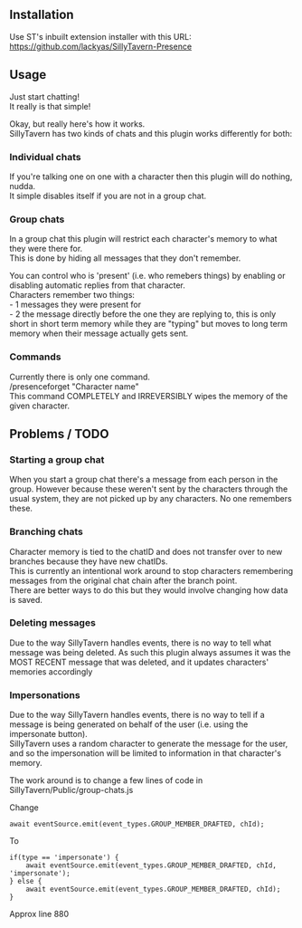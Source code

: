 ## Installation
Use ST's inbuilt extension installer with this URL:  
https://github.com/lackyas/SillyTavern-Presence



## Usage
Just start chatting!  
It really is that simple!  
  
Okay, but really here's how it works.  
SillyTavern has two kinds of chats and this plugin works differently for both:  
  
### Individual chats
If you're talking one on one with a character then this plugin will do nothing, nudda.  
It simple disables itself if you are not in a group chat.  
  
### Group chats
In a group chat this plugin will restrict each character's memory to what they were there for.  
This is done by hiding all messages that they don't remember.  
  
You can control who is 'present' (i.e. who remebers things) by enabling or disabling automatic replies from that character.  
Characters remember two things:   
	- 1 messages they were present for   
	- 2 the message directly before the one they are replying to, this is only short in short term memory while they are "typing" but moves to long term memory when their message actually gets sent.  
  
### Commands
Currently there is only one command.  
	/presenceforget "Character name"  
This command COMPLETELY and IRREVERSIBLY wipes the memory of the given character.  



## Problems / TODO
### Starting a group chat
When you start a group chat there's a message from each person in the group. However because these weren't sent by the characters through the usual system, they are not picked up by any characters. No one remembers these.  

### Branching chats
Character memory is tied to the chatID and does not transfer over to new branches because they have new chatIDs.  
This is currently an intentional work around to stop characters remembering messages from the original chat chain after the branch point.  
There are better ways to do this but they would involve changing how data is saved.  

### Deleting messages
Due to the way SillyTavern handles events, there is no way to tell what message was being deleted.
As such this plugin always assumes it was the MOST RECENT message that was deleted, and it updates characters' memories accordingly

### Impersonations
Due to the way SillyTavern handles events, there is no way to tell if a message is being generated on behalf of the user (i.e. using the impersonate button).  
SillyTavern uses a random character to generate the message for the user, and so the impersonation will be limited to information in that character's memory.  

The work around is to change a few lines of code in SillyTavern/Public/group-chats.js  

Change   

	await eventSource.emit(event_types.GROUP_MEMBER_DRAFTED, chId);  
To  

	if(type == 'impersonate') {  
		await eventSource.emit(event_types.GROUP_MEMBER_DRAFTED, chId, 'impersonate');  
	} else {  
		await eventSource.emit(event_types.GROUP_MEMBER_DRAFTED, chId);  
	}  
Approx line 880
